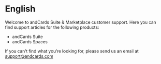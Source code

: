 # English

Welcome to andCards Suite & Marketplace customer support. Here you can find support articles for the following products:

* andCards Suite
* andCards Spaces

If you can't find what you're looking for, please send us an email at support@andcards.com
